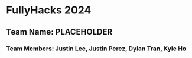 # FullyHacks 2024
## Team Name: PLACEHOLDER
### Team Members: Justin Lee, Justin Perez, Dylan Tran, Kyle Ho
